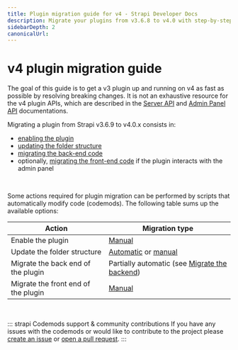 ```yaml
---
title: Plugin migration guide for v4 - Strapi Developer Docs
description: Migrate your plugins from v3.6.8 to v4.0 with step-by-step instructions
sidebarDepth: 2
canonicalUrl:
---
```


<!-- TODO: update SEO -->

# v4 plugin migration guide

The goal of this guide is to get a v3 plugin up and running on v4 as fast as possible by resolving breaking changes. It is not an exhaustive resource for the v4 plugin APIs, which are described in the [Server API](/developer-docs/latest/developer-resources/plugin-api-reference/server.md#server-api-for-plugins) and [Admin Panel API](/developer-docs/latest/developer-resources/plugin-api-reference/admin-panel.md#admin-panel-api-for-plugins) documentations.

Migrating a plugin from Strapi v3.6.9 to v4.0.x consists in:

- [enabling the plugin](/developer-docs/latest/update-migration-guides/migration-guides/v4/plugin/enable-plugin.md)
- [updating the folder structure](/developer-docs/latest/update-migration-guides/migration-guides/v4/plugin/update-folder-structure.md)
- [migrating the back-end code](/developer-docs/latest/update-migration-guides/migration-guides/v4/plugin/migrate-back-end.md)
- optionally, [migrating the front-end code](/developer-docs/latest/update-migration-guides/migration-guides/v4/plugin/migrate-front-end.md) if the plugin interacts with the admin panel

<br/>

Some actions required for plugin migration can be performed by scripts that automatically modify code (codemods). The following table sums up the available options:

| Action                              | Migration type                                                                                             |
| ----------------------------------- | ---------------------------------------------------------------------------------------------------------- |
| Enable the plugin                   | [Manual](/developer-docs/latest/update-migration-guides/migration-guides/v4/plugin/enable-plugin.md)                                                                               |
| Update the folder structure         | [Automatic](/developer-docs/latest/update-migration-guides/migration-guides/v4/plugin/update-folder-structure.md#update-the-folder-structure-automatically) or [manual](/developer-docs/latest/update-migration-guides/migration-guides/v4/plugin/update-folder-structure.md#update-the-folder-structure-manually) |
| Migrate the back end of the plugin  | Partially automatic (see [Migrate the backend](/developer-docs/latest/update-migration-guides/migration-guides/v4/plugin/migrate-back-end.md))                                      |
| Migrate the front end of the plugin | [Manual](/developer-docs/latest/update-migration-guides/migration-guides/v4/plugin/migrate-front-end.md#migrate-the-front-end)                                                                      |

<br/>

::: strapi Codemods support & community contributions
If you have any issues with the codemods or would like to contribute to the project please [create an issue](https://github.com/strapi/codemods/issues) or [open a pull request](https://github.com/strapi/codemods/pulls).
:::
